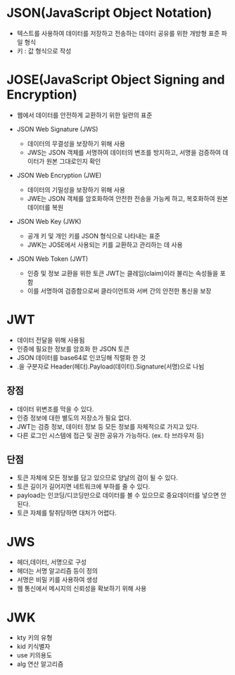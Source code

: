 # JSON(JavaScript Object Notation)
* 텍스트를 사용하여 데이터를 저장하고 전송하는 데이터 공유를 위한 개방형 표준 파일 형식
* 키 : 값 형식으로 작성

# JOSE(JavaScript Object Signing and Encryption)
- 웹에서 데이터를 안전하게 교환하기 위한 일련의 표준
  
- JSON Web Signature (JWS)
  * 데이터의 무결성을 보장하기 위해 사용
  * JWS는 JSON 객체를 서명하여 데이터의 변조를 방지하고, 서명을 검증하여 데이터가 원본 그대로인지 확인

- JSON Web Encryption (JWE)
  * 데이터의 기밀성을 보장하기 위해 사용
  *  JWE는 JSON 객체를 암호화하여 안전한 전송을 가능케 하고, 복호화하여 원본 데이터를 복원

- JSON Web Key (JWK)
  * 공개 키 및 개인 키를 JSON 형식으로 나타내는 표준
  *  JWK는 JOSE에서 사용되는 키를 교환하고 관리하는 데 사용

- JSON Web Token (JWT)
  * 인증 및 정보 교환을 위한 토큰 JWT는 클레임(claim)이라 불리는 속성들을 포함
  * 이를 서명하여 검증함으로써 클라이언트와 서버 간의 안전한 통신을 보장

  
# JWT
- 데이터 전달을 위해 사용됨
- 인증에 필요한 정보를 암호화 한 JSON 토큰 
- JSON 데이터를 base64로 인코딩해 직렬화 한 것
- .을 구분자로 Header(헤더).Payload(데이터).Signature(서명)으로 나뉨

## 장점
- 데이터 위변조를 막을 수 있다.
- 인증 정보에 대한 별도의 저장소가 필요 없다.
- JWT는 검증 정보, 데이터 정보 등 모든 정보를 자체적으로 가지고 있다.
- 다른 로그인 시스템에 접근 및 권한 공유가 가능하다. (ex. 타 브라우저 등)

## 단점
- 토큰 자체에 모든 정보를 담고 있으므로 양날의 검이 될 수 있다.
- 토큰 길이가 길어지면 네트워크에 부하를 줄 수 있다.
- payload는 인코딩/디코딩만으로 데이터를 볼 수 있으므로 중요데이터를 넣으면 안 된다.
- 토큰 자체를 탈취당하면 대처가 어렵다.


# JWS
- 헤더,데이터, 서명으로 구성
- 헤더는 서명 알고리즘 등이 정의
- 서명은 비밀 키를 사용하여 생성
- 웹 통신에서 메시지의 신뢰성을 확보하기 위해 사용

# JWK
- kty 키의 유형
- kid 키식별자
- use 키의용도
- alg 연산 알고리즘

